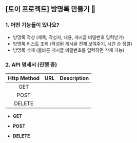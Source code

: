 ## [토이 프로젝트] 방명록 만들기 📜

### 1. 어떤 기능들이 있나요?
- 방명록 작성 (제목, 작성자, 내용, 게시글 비밀번호 입력받기)
- 방명록 리스트 조회 (작성된 게시글 전체 보여주기, 시간 순 정렬)
- 방명록 삭제 (올바른 게시글 비밀번호를 입력하면 삭제 가능)

### 2. API 명세서 (진행 중)

|Http Method|URL|Description|
|:---:|:---:|:---:|
|GET|||
|POST|||
|DELETE|||

- **GET**

- **POST**

- **DELETE**
